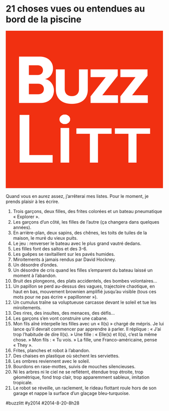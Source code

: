 #  21 choses vues ou entendues au bord de la piscine

![](_i/buzzlitt.png)

Quand vous en aurez assez, j’arrêterai mes listes. Pour le moment, je prends plaisir à les écrire.

1. Trois garçons, deux filles, des frites colorées et un bateau pneumatique « Explorer ».
2. Les garçons d’un côté, les filles de l’autre (ça changera dans quelques années).
3. En arrière-plan, deux sapins, des chênes, les toits de tuiles de la maison, le muré du vieux puits.
4. Le jeu : renverser le bateau avec le plus grand vautré dedans.
5. Les filles font des saltos et des 3-6.
6. Les guêpes se ravitaillent sur les pavés humides.
7. Miroitements à jamais rendus par David Hockney.
8. Un désordre d’ondes.
9. Un désordre de cris quand les filles s’emparent du bateau laissé un moment à l’abandon.
10. Bruit des plongeons, des plats accidentels, des bombes volontaires…
11. Un papillon se perd au-dessus des vagues, trajectoire chaotique, en haut en bas, mouvement brownien amplifié jusqu’au visible (tous ces mots pour ne pas écrire « papillonner »).
12. Un cumulus traîne sa voluptueuse carcasse devant le soleil et tue les miroitements.
13. Des rires, des insultes, des menaces, des défis…
14. Les garçons s’en vont construire une cabane.
15. Mon fils aîné interpelle les filles avec un « Il(s) » chargé de mépris. Je lui lance qu’il devrait commencer par apprendre à parler. Il réplique : « J’ai trop l’habitude de dire Il(s). » Une fille : « Elle(s) et Il(s), c’est la même chose. » Mon fils : « Tu vois. » La fille, une Franco-américaine, pense « They ».
16. Frites, planches et robot à l’abandon.
17. Des chaises en plastique où sèchent les serviettes.
18. Les ombres reviennent avec le soleil.
19. Bourdons en rase-mottes, suivis de mouches silencieuses.
20. Ni les arbres ni le ciel ne se reflètent, étendue trop étroite, trop géométrique, fond trop clair, trop apparemment sableux, imitation tropicale.
21. Le robot se réveille, un raclement, le rideau flottant roule hors de son garage et nappe la surface d’un glaçage bleu-turquoise.



#buzzlitt #y2014 #2014-8-20-8h28
